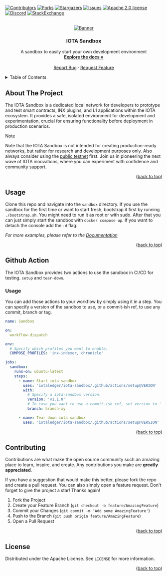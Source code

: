 <!-- This READM is based on the BEST-README-Template (https://github.com/othneildrew/Best-README-Template) -->
<div id="top"></div>
<!--
*** Thanks for checking out the Best-README-Template. If you have a suggestion
*** that would make this better, please fork the repo and create a pull request
*** or simply open an issue with the tag "enhancement".
*** Don't forget to give the project a star!
*** Thanks again! Now go create something AMAZING! :D
-->



<!-- PROJECT SHIELDS -->
<!--
*** I'm using markdown "reference style" links for readability.
*** Reference links are enclosed in brackets [ ] instead of parentheses ( ).
*** See the bottom of this document for the declaration of the reference variables
*** for contributors-url, forks-url, etc. This is an optional, concise syntax you may use.
*** https://www.markdownguide.org/basic-syntax/#reference-style-links
-->
[![Contributors][contributors-shield]][contributors-url]
[![Forks][forks-shield]][forks-url]
[![Stargazers][stars-shield]][stars-url]
[![Issues][issues-shield]][issues-url]
[![Apache 2.0 license][license-shield]][license-url]
[![Discord][discord-shield]][discord-url]
[![StackExchange][stackexchange-shield]][stackexchange-url]


<!-- PROJECT LOGO -->
<br />
<div align="center">
    <a href="https://github.com/iotaledger/iota-sandbox">
        <img src="banner.png" alt="Banner">
    </a>
    <h3 align="center">IOTA Sandbox</h3>
    <p align="center">
        A sandbox to easily start your own development environment
        <br />
        <a href="https://wiki.iota.org"><strong>Explore the docs »</strong></a>
        <br />
        <br />
        <a href="https://github.com/iotaledger/iota-sandbox/labels/bug">Report Bug</a>
        ·
        <a href="https://github.com/iotaledger/iota-sandbox/labels/request">Request Feature</a>
    </p>
</div>



<!-- TABLE OF CONTENTS -->
<details>
  <summary>Table of Contents</summary>
  <ol>
    <li>
      <a href="#about-the-project">About The Project</a>
    </li>
    <li><a href="#usage">Usage</a></li>
    <li><a href="#github-action">Github Action</a></li>
    <li><a href="#contributing">Contributing</a></li>
    <li><a href="#license">License</a></li>
  </ol>
</details>



<!-- ABOUT THE PROJECT -->
## About The Project

The IOTA Sandbox is a dedicated local network for developers to prototype and test smart contracts, INX plugins, and L1 applications within the IOTA ecosystem. It provides a safe, isolated environment for development and experimentation, crucial for ensuring functionality before deployment in production scenarios. 

> [!NOTE]
> Note that the IOTA Sandbox is not intended for creating production-ready networks, but rather for research and development purposes only. Also always consider using the [public testnet](https://wiki.iota.org/build/networks-endpoints/#public-testnet) first. Join us in pioneering the next wave of IOTA innovations, where you can experiment with confidence and community support.

<p align="right">(<a href="#top">back to top</a>)</p>



<!-- USAGE EXAMPLES -->
## Usage

Clone this repo and navigate into the `sandbox` directory.
If you use the sandbox for the first time or want to start fresh, bootstrap it first by running `./bootstrap.sh`. You might need to run it as root or with sudo. After that you can just simply start the sandbox with `docker compose up`. If you want to detach the console add the `-d` flag.

_For more examples, please refer to the [Documentation](https://example.com)_

<p align="right">(<a href="#top">back to top</a>)</p>



<!-- GITHUB ACTION -->
## Github Action

The IOTA Sandbox provides two actions to use the sandbox in CI/CD for testing. `setup` and `tear-down`.

### Usage

You can add those actions to your workflow by simply using it in a step. You can specify a version of the sandbox to use, or a commit-ish ref, to use any commit, branch or tag.

```yml
name: Sandbox

on:
  workflow-dispatch

env:
  # Specify which profiles you want to enable.
  COMPOSE_PROFILES: 'inx-indexer, chronicle'

jobs:
  sandbox:
    runs-on: ubuntu-latest
    steps:
      - name: Start iota sandbox
        uses: 'iotaledger/iota-sandbox/.github/actions/setup@VERION'
        with:
          # Specify a iota-sandbox version.
          version: 'v1.1.0'
          # In case you want to use a commit-ish ref, set version to '' and specify a commit-ish ref
          branch: branch-xy

      - name: Tear down iota sandbox
        uses: 'iotaledger/iota-sandbox/.github/actions/setup@VERSION'
```

<p align="right">(<a href="#top">back to top</a>)</p>



<!-- CONTRIBUTING -->
## Contributing

Contributions are what make the open source community such an amazing place to learn, inspire, and create. Any contributions you make are **greatly appreciated**.

If you have a suggestion that would make this better, please fork the repo and create a pull request. You can also simply open a feature request.
Don't forget to give the project a star! Thanks again!

1. Fork the Project
2. Create your Feature Branch (`git checkout -b feature/AmazingFeature`)
3. Commit your Changes (`git commit -m 'Add some AmazingFeature'`)
4. Push to the Branch (`git push origin feature/AmazingFeature`)
5. Open a Pull Request

<p align="right">(<a href="#top">back to top</a>)</p>



<!-- LICENSE -->
## License

Distributed under the Apache License. See `LICENSE` for more information.

<p align="right">(<a href="#top">back to top</a>)</p>



<!-- MARKDOWN LINKS & IMAGES -->
<!-- https://www.markdownguide.org/basic-syntax/#reference-style-links -->
[contributors-shield]: https://img.shields.io/github/contributors/iotaledger/iota-sandbox.svg?style=for-the-badge
[contributors-url]: https://github.com/iotaledger/iota-sandbox/graphs/contributors
[forks-shield]: https://img.shields.io/github/forks/iotaledger/iota-sandbox.svg?style=for-the-badge
[forks-url]: https://github.com/iotaledger/iota-sandbox/network/members
[stars-shield]: https://img.shields.io/github/stars/iotaledger/iota-sandbox.svg?style=for-the-badge
[stars-url]: https://github.com/iotaledger/iota-sandbox/stargazers
[issues-shield]: https://img.shields.io/github/issues/iotaledger/iota-sandbox.svg?style=for-the-badge
[issues-url]: https://github.com/iotaledger/iota-sandbox/issues
[license-shield]: https://img.shields.io/github/license/iotaledger/iota-sandbox.svg?style=for-the-badge
[license-url]: https://github.com/iotaledger/iota-sandbox/blob/main/LICENSE
[discord-shield]: https://img.shields.io/badge/Discord-9cf.svg?style=for-the-badge&logo=discord
[discord-url]: https://discord.iota.org
[stackexchange-shield]: https://img.shields.io/badge/StackExchange-9cf.svg?style=for-the-badge&logo=stackexchange
[stackexchange-url]: https://iota.stackexchange.com
